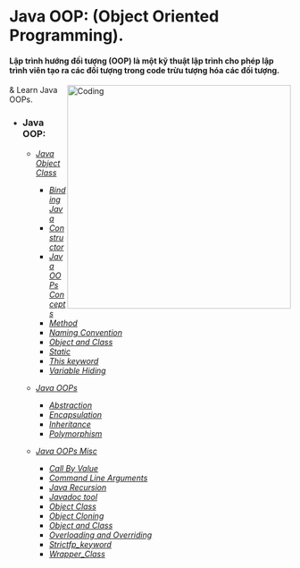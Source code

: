 
# Java OOP: (Object Oriented Programming).
#### Lập trình hướng đối tượng (OOP) là một kỹ thuật lập trình cho phép lập trình viên tạo ra các đối tượng trong code trừu tượng hóa các đối tượng.

<img align = "right" alt = "Coding" width = "400" src="https://user-images.githubusercontent.com/23145752/37839216-e2ce22ca-2edf-11e8-96f7-3629b2b164ad.jpg">

& Learn Java OOPs.

- ### Java OOP:
    - [*Java Object Class*](https://github.com/hoangtien2k3qx1/Java/tree/main/Java_OOP/Java_Object_Class)
        - [*Binding Java*](https://github.com/hoangtien2k3qx1/Java/tree/main/Java_OOP/Java_Object_Class/Binding_Java)
        - [*Constructor*](https://github.com/hoangtien2k3qx1/Java/tree/main/Java_OOP/Java_Object_Class/Constructor)
        - [*Java OOPs Concepts*](https://github.com/hoangtien2k3qx1/Java/tree/main/Java_OOP/Java_Object_Class/Java_OOPs_Concepts)
        - [*Method*](https://github.com/hoangtien2k3qx1/Java/tree/main/Java_OOP/Java_Object_Class/Method)
        - [*Naming Convention*](https://github.com/hoangtien2k3qx1/Java/tree/main/Java_OOP/Java_Object_Class/Naming_Convention)
        - [*Object and Class*](https://github.com/hoangtien2k3qx1/Java/tree/main/Java_OOP/Java_Object_Class/Object_and_Class)
        - [*Static*](https://github.com/hoangtien2k3qx1/Java/tree/main/Java_OOP/Java_Object_Class/Static)
        - [*This keyword*](https://github.com/hoangtien2k3qx1/Java/tree/main/Java_OOP/Java_Object_Class/This_keyword)
        - [*Variable Hiding*](https://github.com/hoangtien2k3qx1/Java/tree/main/Java_OOP/Java_Object_Class/Variable_Hiding)        
        
    - [*Java OOPs*](https://github.com/hoangtien2k3qx1/Java/tree/main/Java_OOP/Java_OOPs)
        - [*Abstraction*](https://github.com/hoangtien2k3qx1/Java/tree/main/Java_OOP/Java_OOPs/Abstraction)
        - [*Encapsulation*](https://github.com/hoangtien2k3qx1/Java/tree/main/Java_OOP/Java_OOPs/Encapsulation)
        - [*Inheritance*](https://github.com/hoangtien2k3qx1/Java/tree/main/Java_OOP/Java_OOPs/Inheritance)
        - [*Polymorphism*](https://github.com/hoangtien2k3qx1/Java/tree/main/Java_OOP/Java_OOPs)


    - [*Java OOPs Misc*](https://github.com/hoangtien2k3qx1/Java/tree/main/Java_OOP/Java_OOPs_Misc)
        - [*Call By Value*](https://github.com/hoangtien2k3qx1/Java/tree/main/Java_OOP/Java_OOPs_Misc/Call_By_Value)
        - [*Command Line Arguments*](https://github.com/hoangtien2k3qx1/Java/tree/main/Java_OOP/Java_OOPs_Misc/Command_Line_Arguments)
        - [*Java Recursion*](https://github.com/hoangtien2k3qx1/Java/tree/main/Java_OOP/Java_OOPs_Misc/Java_Recursion)
        - [*Javadoc tool*](https://github.com/hoangtien2k3qx1/Java/tree/main/Java_OOP/Java_OOPs_Misc/Javadoc_tool)
        - [*Object Class*](https://github.com/hoangtien2k3qx1/Java/tree/main/Java_OOP/Java_OOPs_Misc/Object_Class)
        - [*Object Cloning*](https://github.com/hoangtien2k3qx1/Java/tree/main/Java_OOP/Java_OOPs_Misc/Object_Cloning)
        - [*Object and Class*](https://github.com/hoangtien2k3qx1/Java/tree/main/Java_OOP/Java_OOPs_Misc/Object_and_Class)
        - [*Overloading and Overriding*](https://github.com/hoangtien2k3qx1/Java/tree/main/Java_OOP/Java_OOPs_Misc/Overloading_and_Overriding)
        - [*Strictfp_keyword*](https://github.com/hoangtien2k3qx1/Java/tree/main/Java_OOP/Java_OOPs_Misc/Strictfp_keyword)
        - [*Wrapper_Class*](https://github.com/hoangtien2k3qx1/Java/tree/main/Java_OOP/Java_OOPs_Misc/Wrapper_Class)
 
